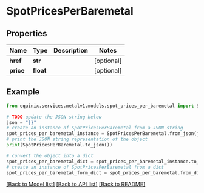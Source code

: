 # SpotPricesPerBaremetal


## Properties

Name | Type | Description | Notes
------------ | ------------- | ------------- | -------------
**href** | **str** |  | [optional] 
**price** | **float** |  | [optional] 

## Example

```python
from equinix.services.metalv1.models.spot_prices_per_baremetal import SpotPricesPerBaremetal

# TODO update the JSON string below
json = "{}"
# create an instance of SpotPricesPerBaremetal from a JSON string
spot_prices_per_baremetal_instance = SpotPricesPerBaremetal.from_json(json)
# print the JSON string representation of the object
print(SpotPricesPerBaremetal.to_json())

# convert the object into a dict
spot_prices_per_baremetal_dict = spot_prices_per_baremetal_instance.to_dict()
# create an instance of SpotPricesPerBaremetal from a dict
spot_prices_per_baremetal_form_dict = spot_prices_per_baremetal.from_dict(spot_prices_per_baremetal_dict)
```
[[Back to Model list]](../README.md#documentation-for-models) [[Back to API list]](../README.md#documentation-for-api-endpoints) [[Back to README]](../README.md)



